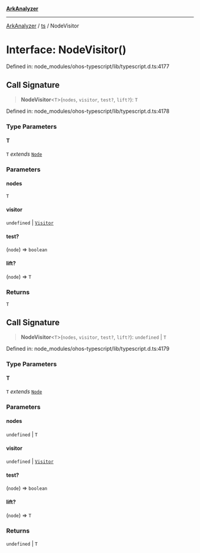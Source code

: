 [**ArkAnalyzer**](../../../../README.md)

***

[ArkAnalyzer](../../../../globals.md) / [ts](../README.md) / NodeVisitor

# Interface: NodeVisitor()

Defined in: node\_modules/ohos-typescript/lib/typescript.d.ts:4177

## Call Signature

> **NodeVisitor**\<`T`\>(`nodes`, `visitor`, `test?`, `lift?`): `T`

Defined in: node\_modules/ohos-typescript/lib/typescript.d.ts:4178

### Type Parameters

#### T

`T` *extends* [`Node`](Node.md)

### Parameters

#### nodes

`T`

#### visitor

`undefined` | [`Visitor`](../type-aliases/Visitor.md)

#### test?

(`node`) => `boolean`

#### lift?

(`node`) => `T`

### Returns

`T`

## Call Signature

> **NodeVisitor**\<`T`\>(`nodes`, `visitor`, `test?`, `lift?`): `undefined` \| `T`

Defined in: node\_modules/ohos-typescript/lib/typescript.d.ts:4179

### Type Parameters

#### T

`T` *extends* [`Node`](Node.md)

### Parameters

#### nodes

`undefined` | `T`

#### visitor

`undefined` | [`Visitor`](../type-aliases/Visitor.md)

#### test?

(`node`) => `boolean`

#### lift?

(`node`) => `T`

### Returns

`undefined` \| `T`
